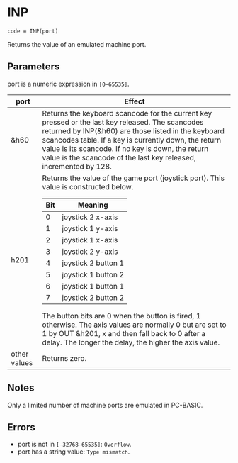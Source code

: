 # INP
```
code = INP(port)
```
Returns the value of an emulated machine port. 

## Parameters
port is a numeric expression in `[0—65535]`.

| port | **Effect** |
|------| -----------|
| &h60 | Returns the keyboard scancode for the current key pressed or the last key released. The scancodes returned by INP(&h60) are those listed in the keyboard scancodes table. If a key is currently down, the return value is its scancode. If no key is down, the return value is the scancode of the last key released, incremented by 128.|
| h201 | Returns the value of the game port (joystick port). This value is constructed below.<table><thead><tr><th>Bit</th><th>Meaning</th></tr></thead><tbody><tr><td>0</td><td>joystick 2 x-axis</td></tr><tr><td>1</td><td>joystick 1 y-axis</td></tr><tr><td>2</td><td>joystick 1 x-axis</td></tr><tr><td>3</td><td>joystick 2 y-axis</td></tr><tr><td>4</td><td>joystick 2 button 1</td></tr><tr><td>5</td><td>joystick 1 button 2</td></tr><tr><td>6</td><td>joystick 1 button 1</td></tr><tr><td>7</td><td>joystick 2 button 2</td></tr></tbody></table>The button bits are 0 when the button is fired, 1 otherwise. The axis values are normally 0 but are set to 1 by OUT &h201, x and then fall back to 0 after a delay. The longer the delay, the higher the axis value.|
| other values | Returns zero.|

## Notes
Only a limited number of machine ports are emulated in PC-BASIC.
## Errors
* port is not in `[-32768—65535]`: `Overflow`.
* port has a string value: `Type mismatch`.